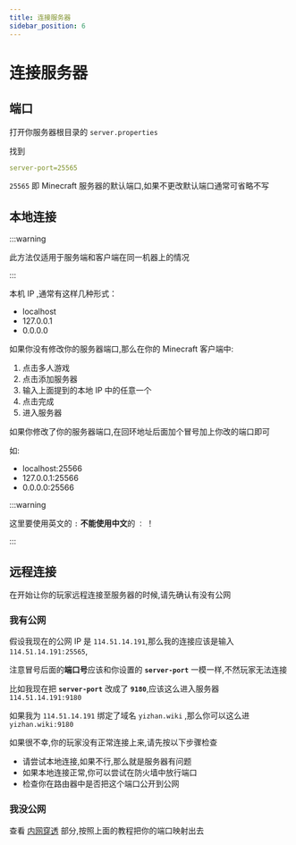 ```yaml
---
title: 连接服务器
sidebar_position: 6
---
```


# 连接服务器

## 端口

打开你服务器根目录的 `server.properties`

找到

```yaml
server-port=25565
```

`25565` 即 Minecraft 服务器的默认端口,如果不更改默认端口通常可省略不写

## 本地连接

:::warning

此方法仅适用于服务端和客户端在同一机器上的情况

:::

本机 IP ,通常有这样几种形式：

- localhost
- 127.0.0.1
- 0.0.0.0

如果你没有修改你的服务器端口,那么在你的 Minecraft 客户端中:

1. 点击多人游戏
2. 点击添加服务器
3. 输入上面提到的本地 IP 中的任意一个
4. 点击完成
5. 进入服务器

如果你修改了你的服务器端口,在回环地址后面加个冒号加上你改的端口即可

如:

- localhost:25566
- 127.0.0.1:25566
- 0.0.0.0:25566

:::warning

这里要使用英文的 `:` **不能使用中文**的 `：` ！

:::

## 远程连接

在开始让你的玩家远程连接至服务器的时候,请先确认有没有公网

### 我有公网

假设我现在的公网 IP 是 `114.51.14.191`,那么我的连接应该是输入 `114.51.14.191:25565`,

注意冒号后面的**端口号**应该和你设置的 **`server-port`** 一模一样,不然玩家无法连接

比如我现在把 **`server-port`** 改成了 **`9180`**,应该这么进入服务器 `114.51.14.191:9180`

如果我为 `114.51.14.191` 绑定了域名 `yizhan.wiki` ,那么你可以这么进 `yizhan.wiki:9180`

如果很不幸,你的玩家没有正常连接上来,请先按以下步骤检查

* 请尝试本地连接,如果不行,那么就是服务器有问题
* 如果本地连接正常,你可以尝试在防火墙中放行端口
* 检查你在路由器中是否把这个端口公开到公网

### 我没公网

查看 [内网穿透](https://yizhan.wiki/NitWikit/process/deploy/intranet-penetration) 部分,按照上面的教程把你的端口映射出去

